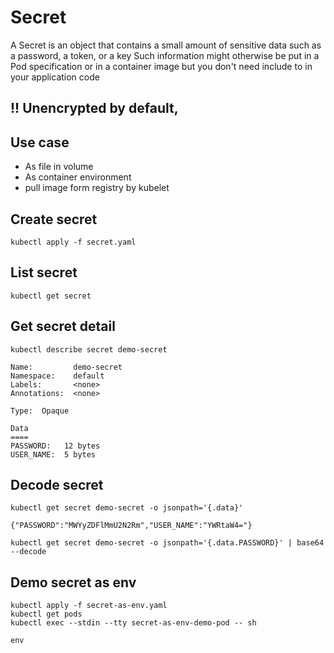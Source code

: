# Secret
A Secret is an object that contains a small amount of sensitive data such as a password, a token, or a key
Such information might otherwise be put in a Pod specification or in a container image but you don't need include to in your application code

## !! Unencrypted by default, 
## Use case
- As file in volume
- As container environment
- pull image form registry by kubelet

## Create secret
```
kubectl apply -f secret.yaml
```
## List secret
```
kubectl get secret
```
## Get secret detail
```
kubectl describe secret demo-secret
```
```
Name:         demo-secret
Namespace:    default
Labels:       <none>
Annotations:  <none>

Type:  Opaque

Data
====
PASSWORD:   12 bytes
USER_NAME:  5 bytes
```
## Decode secret
```
kubectl get secret demo-secret -o jsonpath='{.data}'
```
```
{"PASSWORD":"MWYyZDFlMmU2N2Rm","USER_NAME":"YWRtaW4="}
```
```
kubectl get secret demo-secret -o jsonpath='{.data.PASSWORD}' | base64 --decode
```

## Demo secret as env
```
kubectl apply -f secret-as-env.yaml
kubectl get pods
kubectl exec --stdin --tty secret-as-env-demo-pod -- sh

env
```
